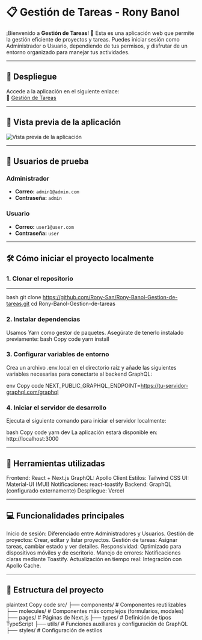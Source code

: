 # 📋 Gestión de Tareas - Rony Banol

¡Bienvenido a **Gestión de Tareas**! 🎉 Esta es una aplicación web que permite la gestión eficiente de proyectos y tareas. Puedes iniciar sesión como Administrador o Usuario, dependiendo de tus permisos, y disfrutar de un entorno organizado para manejar tus actividades.

---

## 🚀 Despliegue

Accede a la aplicación en el siguiente enlace:  
🔗 [Gestión de Tareas](https://rony-banol-gestion-de-tareas.vercel.app/)

---

## 🎨 Vista previa de la aplicación

![Vista previa de la aplicación](https://via.placeholder.com/800x400.png?text=Captura+de+Gestión+de+Tareas)

---

## 👤 Usuarios de prueba

### **Administrador**

- **Correo:** `admin1@admin.com`
- **Contraseña:** `admin`

### **Usuario**

- **Correo:** `user1@user.com`
- **Contraseña:** `user`

---

## 🛠️ Cómo iniciar el proyecto localmente

### **1. Clonar el repositorio**

---

bash
git clone https://github.com/Rony-San/Rony-Banol-Gestion-de-tareas.git
cd Rony-Banol-Gestion-de-tareas

### 2. Instalar dependencias

Usamos Yarn como gestor de paquetes. Asegúrate de tenerlo instalado previamente:
bash
Copy code
yarn install

### 3. Configurar variables de entorno

Crea un archivo .env.local en el directorio raíz y añade las siguientes variables necesarias para conectarte al backend GraphQL:

env
Copy code
NEXT_PUBLIC_GRAPHQL_ENDPOINT=https://tu-servidor-graphql.com/graphql

### 4. Iniciar el servidor de desarrollo

Ejecuta el siguiente comando para iniciar el servidor localmente:

bash
Copy code
yarn dev
La aplicación estará disponible en: http://localhost:3000

---

## 🧰 Herramientas utilizadas

Frontend: React + Next.js
GraphQL: Apollo Client
Estilos: Tailwind CSS
UI: Material-UI (MUI)
Notificaciones: react-toastify
Backend: GraphQL (configurado externamente)
Despliegue: Vercel

---

## 💻 Funcionalidades principales

Inicio de sesión: Diferenciado entre Administradores y Usuarios.
Gestión de proyectos: Crear, editar y listar proyectos.
Gestión de tareas: Asignar tareas, cambiar estado y ver detalles.
Responsividad: Optimizado para dispositivos móviles y de escritorio.
Manejo de errores: Notificaciones claras mediante Toastify.
Actualización en tiempo real: Integración con Apollo Cache.

---

## 📂 Estructura del proyecto

plaintext
Copy code
src/
├── components/ # Componentes reutilizables
├── molecules/ # Componentes más complejos (formularios, modales)
├── pages/ # Páginas de Next.js
├── types/ # Definición de tipos TypeScript
├── utils/ # Funciones auxiliares y configuración de GraphQL
├── styles/ # Configuración de estilos
